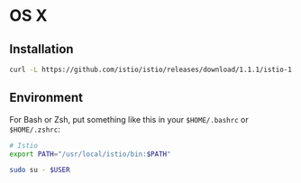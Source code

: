 # OS X

## Installation

```sh
curl -L https://github.com/istio/istio/releases/download/1.1.1/istio-1.1.1-osx.tar.gz | sudo tar -xzC /usr/local --transform s/istio-1.1.1/istio/
```

## Environment

For Bash or Zsh, put something like this in your `$HOME/.bashrc` or `$HOME/.zshrc`:

```sh
# Istio
export PATH="/usr/local/istio/bin:$PATH"
```

```sh
sudo su - $USER
```

